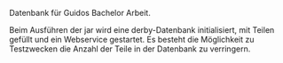 Datenbank für Guidos Bachelor Arbeit. 

Beim Ausführen der jar wird eine derby-Datenbank initialisiert, mit Teilen gefüllt und ein Webservice gestartet.
Es besteht die Möglichkeit zu Testzwecken die Anzahl der Teile in der Datenbank zu verringern.